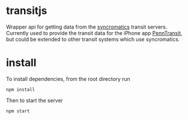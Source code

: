 # transitjs
Wrapper api for getting data from the [syncromatics](http://syncromatics.com) transit servers. Currently used to provide the transit data for the iPhone app [PennTransit](https://itunes.apple.com/hk/app/penntransit/id737534948?mt=8), but could be extended to other transit systems which use syncromatics.

# install
To install dependencies, from the root directory run

`npm install`

Then to start the server

`npm start`
